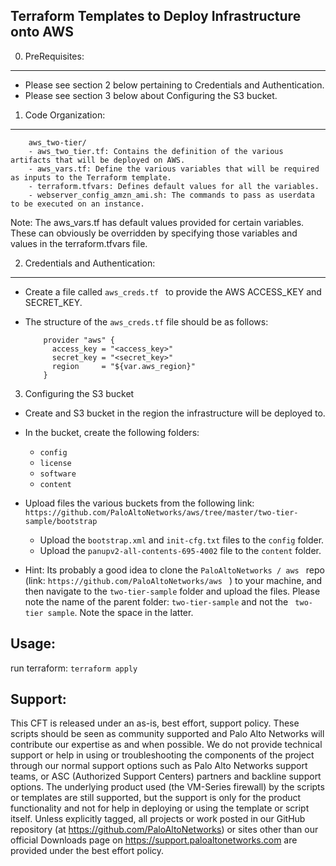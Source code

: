Terraform Templates to Deploy Infrastructure onto AWS
-------------------------------------------------------

0. PreRequisites:
-------------
 - Please see section 2 below pertaining to Credentials and Authentication.
 - Please see section 3 below about Configuring the S3 bucket.

1. Code Organization:
-----------------

  ```
      aws_two-tier/
      - aws_two_tier.tf: Contains the definition of the various artifacts that will be deployed on AWS.
      - aws_vars.tf: Define the various variables that will be required as inputs to the Terraform template.
      - terraform.tfvars: Defines default values for all the variables.
      - webserver_config_amzn_ami.sh: The commands to pass as userdata to be executed on an instance.
  ```

  Note: The aws_vars.tf has default values provided for certain variables. These can obviously be overridden by
        specifying those variables and values in the terraform.tfvars file.

2. Credentials and Authentication:
------------------------------

  - Create a file called ```aws_creds.tf ``` to provide the AWS ACCESS_KEY and SECRET_KEY.

  - The structure of the ```aws_creds.tf``` file should be as follows:

    ```
        provider "aws" {
          access_key = "<access_key>"
          secret_key = "<secret_key>"
          region     = "${var.aws_region}"
        }
    ```

3. Configuring the S3 bucket

  - Create and S3 bucket in the region the infrastructure will be deployed to.
  - In the bucket, create the following folders:
    - ```config```
    - ```license```
    - ```software```
    - ```content```
  - Upload files the various buckets from the following link:
    ``` https://github.com/PaloAltoNetworks/aws/tree/master/two-tier-sample/bootstrap ```
    - Upload the ``` bootstrap.xml ``` and ``` init-cfg.txt ``` files to the ``` config ``` folder.
    - Upload the ```panupv2-all-contents-695-4002``` file to the ``` content ``` folder.

  - Hint: Its probably a good idea to clone the ```PaloAltoNetworks / aws ```
          repo (link: ```https://github.com/PaloAltoNetworks/aws ``` ) to your machine, and then navigate
          to the ```two-tier-sample``` folder and upload the files. Please note the name of the parent folder: ```two-tier-sample``` and not the ``` two-tier sample```. Note the space in the latter.

Usage:
------

   run terraform: ```terraform apply```

Support:
--------

This CFT is released under an as-is, best effort, support policy. These scripts should be seen as community supported and Palo Alto Networks will contribute our expertise as and when possible. We do not provide technical support or help in using or troubleshooting the components of the project through our normal support options such as Palo Alto Networks support teams, or ASC (Authorized Support Centers) partners and backline support options. The underlying product used (the VM-Series firewall) by the scripts or templates are still supported, but the support is only for the product functionality and not for help in deploying or using the template or script itself. Unless explicitly tagged, all projects or work posted in our GitHub repository (at https://github.com/PaloAltoNetworks) or sites other than our official Downloads page on https://support.paloaltonetworks.com are provided under the best effort policy.
